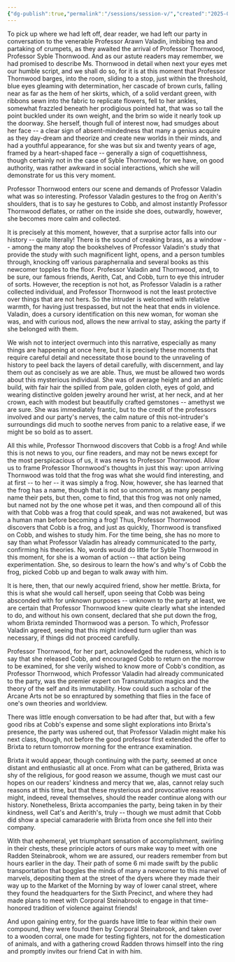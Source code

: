 ```yaml
---
{"dg-publish":true,"permalink":"/sessions/session-v/","created":"2025-05-12T18:45:31.477-07:00","updated":"2025-02-05T20:45:53.000-08:00"}
---
```


To pick up where we had left off, dear reader, we had left our party in conversation to the venerable Professor Arawn Valadin, imbibing tea and partaking of crumpets, as they awaited the arrival of Professor Thornwood, Professor Syble Thornwood. And as our astute readers may remember, we had promised to describe Ms. Thornwood in detail when next your eyes met our humble script, and we shall do so, for it is at this moment that Professor Thornwood barges, into the room, sliding to a stop, just within the threshold, blue eyes gleaming with determination, her cascade of brown curls, falling near as far as the hem of her skirts, which, of a solid verdant green, with ribbons sewn into the fabric to replicate flowers, fell to her ankles, somewhat frazzled beneath her prodigious pointed hat, that was so tall the point buckled under its own weight, and the brim so wide it nearly took up the doorway. She herself, though full of interest now, had smudges about her face -- a clear sign of absent-mindedness that many a genius acquire as they day-dream and theorize and create new worlds in their minds, and had a youthful appearance, for she was but six and twenty years of age, framed by a heart-shaped face -- generally a sign of coquettishness, though certainly not in the case of Syble Thornwood, for we have, on good authority, was rather awkward in social interactions, which she will demonstrate for us this very moment. 

Professor Thornwood enters our scene and demands of Professor Valadin what was so interesting. Professor Valadin gestures to the frog on Aerith's shoulders, that is to say he gestures to Cobb, and almost instantly Professor Thornwood deflates, or rather on the inside she does, outwardly, however, she becomes more calm and collected. 

It is precisely at this moment, however, that a surprise actor falls into our history -- quite literally! There is the sound of creaking brass, as a window -- among the many atop the bookshelves of Professor Valadin's study that provide the study with such magnificent light, opens, and a person tumbles through, knocking off various paraphernalia and several books as this newcomer topples to the floor. Professor Valadin and Thornwood, and, to be sure, our famous friends, Aerith, Cat, and Cobb, turn to eye this intruder of sorts. However, the reception is not hot, as Professor Valadin is a rather collected individual, and Professor Thornwood is not the least protective over things that are not hers. So the intruder is welcomed with relative warmth, for having just trespassed, but not the heat that ends in violence. Valadin, does a cursory identification on this new woman, for woman she was, and with curious nod, allows the new arrival to stay, asking the party if she belonged with them. 

We wish not to interject overmuch into this narrative, especially as many things are happening at once here, but it is precisely these moments that require careful detail and necessitate those bound to the unraveling of history to peel back the layers of detail carefully, with discernment, and lay them out as concisely as we are able. Thus, we must be allowed two words about this mysterious individual. She was of average height and an athletic build, with fair hair the spilled from pale, golden cloth, eyes of gold, and wearing distinctive golden jewelry around her wrist, at her neck, and at her crown, each with modest but beautifully crafted gemstones -- amethyst we are sure. She was immediately frantic, but to the credit of the professors involved and our party's nerves, the calm nature of this not-intruder's surroundings did much to soothe nerves from panic to a relative ease, if we might be so bold as to assert. 

All this while, Professor Thornwood discovers that Cobb is a frog! And while this is not news to you, our fine readers, and may not be news except for the most perspicacious of us, it was news to Professor Thornwood. Allow us to frame Professor Thornwood's thoughts in just this way: upon arriving Thornwood was told that the frog was what she would find interesting, and at first -- to her -- it was simply a frog. Now, however, she has learned that the frog has a name, though that is not so uncommon, as many people name their pets, but then, come to find, that this frog was not only named, but named not by the one whose pet it was, and then compound all of this with that Cobb was a frog that could speak, and was not awakened, but was a human man before becoming a frog! Thus, Professor Thornwood discovers that Cobb is a frog, and just as quickly, Thornwood is transfixed on Cobb, and wishes to study him. For the time being, she has no more to say than what Professor Valadin has already communicated to the party, confirming his theories. No, words would do little for Syble Thornwood in this moment, for she is a woman of action -- that action being experimentation. She, so desirous to learn the how's and why's of Cobb the frog, picked Cobb up and began to walk away with him. 

It is here, then, that our newly acquired friend, show her mettle. Brixta, for this is what she would call herself, upon seeing that Cobb was being absconded with for unknown purposes -- unknown to the party at least, we are certain that Professor Thornwood knew quite clearly what she intended to do, and without his own consent, declared that she put down the frog, whom Brixta reminded Thornwood was a person. To which, Professor Valadin agreed, seeing that this might indeed turn uglier than was necessary, if things did not proceed carefully. 

Professor Thornwood, for her part, acknowledged the rudeness, which is to say that she released Cobb, and encouraged Cobb to return on the morrow to be examined, for she verily wished to know more of Cobb's condition, as Professor Thornwood, which Professor Valadin had already communicated to the party, was the premier expert on Transmutation magics and the theory of the self and its immutability. How could such a scholar of the Arcane Arts not be so enraptured by something that flies in the face of one's own theories and worldview. 

There was little enough conversation to be had after that, but with a few good ribs at Cobb's expense and some slight explorations into Brixta's presence, the party was ushered out, that Professor Valadin might make his next class, though, not before the good professor first extended the offer to Brixta to return tomorrow morning for the entrance examination. 

Brixta it would appear, though continuing with the party, seemed at once distant and enthusiastic all at once. From what can be gathered, Brixta was shy of the religious, for good reason we assume, though we must cast our hopes on our readers' kindness and mercy that we, alas, cannot relay such reasons at this time, but that these mysterious and provocative reasons might, indeed, reveal themselves, should the reader continue along with our history. Nonetheless, Brixta accompanies the party, being taken in by their kindness, well Cat's and Aerith's, truly -- though we must admit that Cobb did show a special camaraderie with Brixta from once she fell into their company. 

With that ephemeral, yet triumphant sensation of accomplishment, swirling in their chests, these principle actors of ours make way to meet with one Radden Steinabrook, whom we are assured, our readers remember from but hours earlier in the day. Their path of some 6 mi made swift by the public transportation that boggles the minds of many a newcomer to this marvel of marvels, depositing them at the street of the dyers where they made their way up to the Market of the Morning by way of lower canal street, where they found the headquarters for the Sixth Precinct, and where they had made plans to meet with Corporal Steinabrook to engage in that time-honored tradition of violence against friends!

And upon gaining entry, for the guards have little to fear within their own compound, they were found then by Corporal Steinabrook, and taken over to a wooden corral, one made for testing fighters, not for the domestication of animals, and with a gathering crowd Radden throws himself into the ring and promptly invites our friend Cat in with him. 